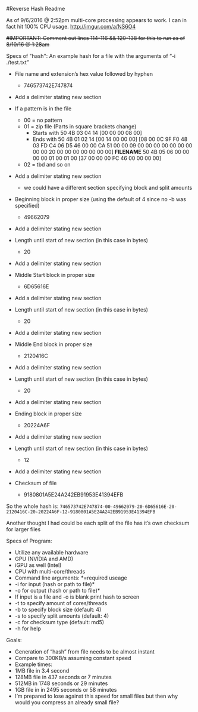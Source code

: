 #Reverse Hash Readme

As of 9/6/2016 @ 2:52pm multi-core processing appears to work. I can in fact hit 100% CPU usage.
http://imgur.com/a/NS6O4

~~#IMPORTANT: Comment out lines 114-116 && 120-138 for this to run as of 8/10/16 @ 1:28am~~

Specs of "hash":
An example hash for a file with the arguments of “-i ./test.txt”
* File name and extension’s hex value followed by hyphen
   * 746573742E747874
* Add a delimiter stating new section
* If a pattern is in the file
   * 00 = no pattern
   * 01 = zip file (Parts in square brackets change)
      * Starts with 50 4B 03 04 14 [00 00 00 08 00]
      * Ends with  50 4B 01 02 14 [00 14 00 00 00] [08 00 0C 9F F0 48 03 FD C4 06 D5 46 00 00 CA 51 00 00 09 00 00 00 00 00 00 00 00 00 20 00 00 00 00 00 00 00] **FILENAME** 50 4B 05 06 00 00 00 00 01 00 01 00 [37 00 00 00 FC 46 00 00 00 00] 
   * 02 = tbd and so on
* Add a delimiter stating new section 
   * we could have a different section specifying block and split amounts
* Beginning block in proper size (using the default of 4 since no -b was specified)
   * 49662079
* Add a delimiter stating new section
* Length until start of new section (in this case in bytes)
   * 20
* Add a delimiter stating new section
* Middle Start block in proper size
   * 6D65616E
* Add a delimiter stating new section
* Length until start of new section (in this case in bytes)
   * 20
* Add a delimiter stating new section
* Middle End block in proper size
   * 2120416C
* Add a delimiter stating new section
* Length until start of new section (in this case in bytes)
   * 20
* Add a delimiter stating new section
* Ending block in proper size
   * 20224A6F
* Add a delimiter stating new section
* Length until start of new section (in this case in bytes)
   * 12
* Add a delimiter stating new section

* Checksum of file 
   * 9180801A5E24A242EB91953E41394EFB


So the whole hash is:
`746573742E747874-00-49662079-20-6D65616E-20-2120416C-20-20224A6F-12-9180801A5E24A242EB91953E41394EFB`


Another thought I had could be each split of the file has it’s own checksum for larger files


Specs of Program:
   * Utilize any available hardware 
   * GPU (NVIDIA and AMD)
   * iGPU as well (Intel)
   * CPU with multi-core/threads
   * Command line arguments: *=required useage
   *  -i for input (hash or path to file)*
   * -o for output (hash or path to file)*
   * If input is a file and -o is blank print hash to screen
   * -t to specify amount of cores/threads
   * -b to specify block size (default: 4)
   * -s to specify split amounts (default: 4)
   * -c for checksum type (default: md5)
   * -h for help


Goals:
   * Generation of “hash” from file needs to be almost instant
   * Compare to 300KB/s assuming constant speed
   * Example times: 
   * 1MB file in 3.4 second
   * 128MB file in 437 seconds or 7 minutes
   * 512MB in 1748 seconds or 29 minutes
   * 1GB file in in 2495 seconds or 58 minutes
   * I’m prepared to lose against this speed for small files but then why would you compress an already small file?
